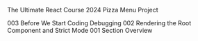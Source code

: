 The Ultimate React Course 2024
Pizza Menu Project

003 Before We Start Coding Debugging
002 Rendering the Root Component and Strict Mode
001 Section Overview